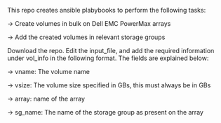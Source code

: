 This repo creates ansible plabybooks to perform the following tasks:

-> Create volumes in bulk on Dell EMC PowerMax arrays

-> Add the created volumes in relevant storage groups

Download the repo. Edit the input_file, and add the required information under vol_info in the following format. The fields are explained below: 

-> vname: The volume name

-> vsize: The volume size specified in GBs, this must always be in GBs

-> array: name of the array

-> sg_name: The name of the storage group as present on the array
